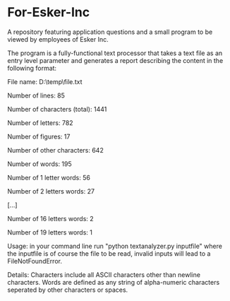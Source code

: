 # For-Esker-Inc
A repository featuring application questions and a small program to be viewed by employees of Esker Inc.

The program is a fully-functional text processor that takes a text file as an entry level parameter 
and generates a report describing the content in the following format: 

File name: D:\temp\file.txt

Number of lines: 85

Number of characters (total): 1441

Number of letters: 782

Number of figures: 17

Number of other characters: 642

Number of words: 195

Number of 1 letter words: 56

Number of 2 letters words: 27

[...]

Number of 16 letters words: 2

Number of 19 letters words: 1

Usage: in your command line run "python textanalyzer.py inputfile" where the inputfile is of course the file to be read, invalid inputs will lead to a FileNotFoundError.

Details: Characters include all ASCII characters other than newline characters.
         Words are defined as any string of alpha-numeric characters seperated by other characters or spaces.

